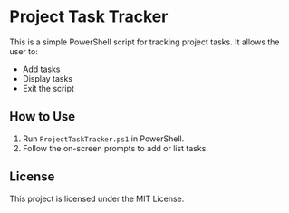 # Project Task Tracker

This is a simple PowerShell script for tracking project tasks. It allows the user to:
- Add tasks
- Display tasks
- Exit the script

## How to Use
1. Run `ProjectTaskTracker.ps1` in PowerShell.
2. Follow the on-screen prompts to add or list tasks.

## License
This project is licensed under the MIT License.
